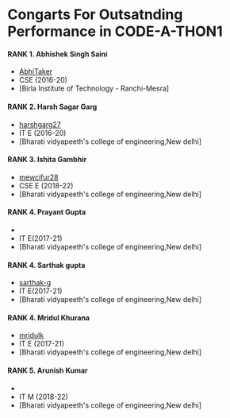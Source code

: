 Congarts For Outsatnding Performance in CODE-A-THON1
===================

#### RANK 1. Abhishek Singh Saini
- [AbhiTaker](https://github.com/AbhiTaker)
- CSE (2016-20)
- [Birla Institute of Technology - Ranchi-Mesra]

#### RANK 2. Harsh Sagar Garg
- [harshgarg27](https://github.com/harshgarg27)
- IT E (2016-20)
- [Bharati vidyapeeth's college of engineering,New delhi]

#### RANK 3. Ishita Gambhir
- [mewcifur28](https://github.com/mewcifur28)
- CSE E (2018-22)
- [Bharati vidyapeeth's college of engineering,New delhi]

#### RANK 4. Prayant Gupta
- 
- IT E(2017-21)
- [Bharati vidyapeeth's college of engineering,New delhi]

#### RANK 4. Sarthak gupta
- [sarthak-g](https://github.com/sarthak-g)
- IT E(2017-21)
- [Bharati vidyapeeth's college of engineering,New delhi]

#### RANK 4. Mridul Khurana
- [mridulk](https://github.com/mridulk)
- IT E (2017-21)
- [Bharati vidyapeeth's college of engineering,New delhi]

#### RANK 5. Arunish Kumar
- 
- IT M (2018-22)
- [Bharati vidyapeeth's college of engineering,New delhi]

